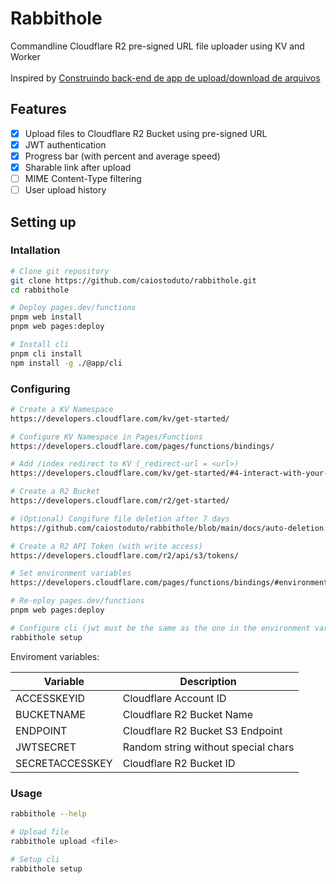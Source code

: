 # Rabbithole
Commandline Cloudflare R2 pre-signed URL file uploader using KV and Worker\
\
Inspired by [Construindo back-end de app de upload/download de arquivos](https://youtu.be/d21EWSFty6M)

## Features

- [x] Upload files to Cloudflare R2 Bucket using pre-signed URL
- [x] JWT authentication
- [x] Progress bar (with percent and average speed)
- [x] Sharable link after upload
- [ ] MIME Content-Type filtering
- [ ] User upload history

## Setting up

### Intallation
```bash
# Clone git repository
git clone https://github.com/caiostoduto/rabbithole.git
cd rabbithole

# Deploy pages.dev/functions
pnpm web install
pnpm web pages:deploy

# Install cli
pnpm cli install
npm install -g ./@app/cli
```

### Configuring

```bash
# Create a KV Namespace
https://developers.cloudflare.com/kv/get-started/

# Configure KV Namespace in Pages/Functions
https://developers.cloudflare.com/pages/functions/bindings/

# Add /index redirect to KV (_redirect-url = <url>)
https://developers.cloudflare.com/kv/get-started/#4-interact-with-your-kv-namespace

# Create a R2 Bucket
https://developers.cloudflare.com/r2/get-started/

# (Optional) Congifure file deletion after 7 days
https://github.com/caiostoduto/rabbithole/blob/main/docs/auto-deletion.jpeg

# Create a R2 API Token (with write access)
https://developers.cloudflare.com/r2/api/s3/tokens/

# Set environment variables
https://developers.cloudflare.com/pages/functions/bindings/#environment-variables

# Re-eploy pages.dev/functions
pnpm web pages:deploy

# Configure cli (jwt must be the same as the one in the environment variables)
rabbithole setup
```

Enviroment variables:

| Variable | Description |
| --- | --- |
| ACCESSKEYID | Cloudflare Account ID |
| BUCKETNAME | Cloudflare R2 Bucket Name |
| ENDPOINT | Cloudflare R2 Bucket S3 Endpoint |
| JWTSECRET | Random string without special chars|
| SECRETACCESSKEY | Cloudflare R2 Bucket ID |

### Usage

```bash
rabbithole --help

# Upload file
rabbithole upload <file>

# Setup cli
rabbithole setup
```
